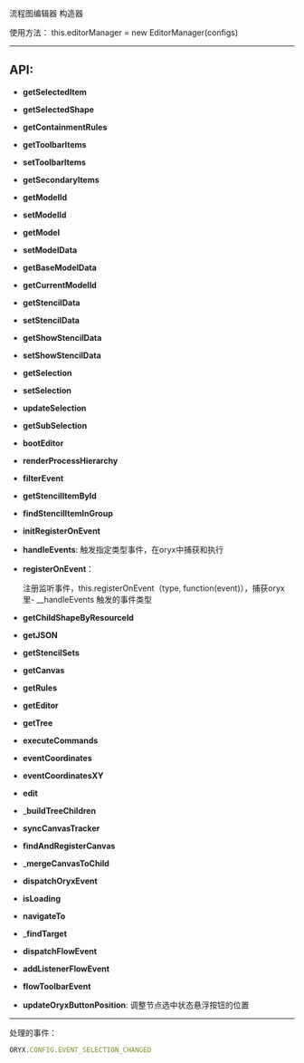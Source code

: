 流程图编辑器 构造器

使用方法：
this.editorManager =  new EditorManager(configs)

<!-- {.md} -->

---

<!-- {.md} -->

## API:
<!-- {.md} -->
- __getSelectedItem__
- __getSelectedShape__
- __getContainmentRules__
- __getToolbarItems__
- __setToolbarItems__
- __getSecondaryItems__
- __getModelId__
- __setModelId__
- __getModel__
- __setModelData__
- __getBaseModelData__
- __getCurrentModelId__
- __getStencilData__
- __setStencilData__
- __getShowStencilData__
- __setShowStencilData__
- __getSelection__
- __setSelection__
- __updateSelection__
- __getSubSelection__
- __bootEditor__
- __renderProcessHierarchy__
- __filterEvent__
- __getStencilItemById__
- __findStencilItemInGroup__
- __initRegisterOnEvent__
- __handleEvents__: 触发指定类型事件，在oryx中捕获和执行
- __registerOnEvent__：

  注册监听事件，this.registerOnEvent（type, function(event)），捕获oryx里- __handleEvents 触发的事件类型

- __getChildShapeByResourceId__
- __getJSON__
- __getStencilSets__
- __getCanvas__
- __getRules__
- __getEditor__
- __getTree__
- __executeCommands__
- __eventCoordinates__
- __eventCoordinatesXY__
- __edit__
- ___buildTreeChildren__
- __syncCanvasTracker__
- __findAndRegisterCanvas__
- ___mergeCanvasToChild__
- __dispatchOryxEvent__
- __isLoading__
- __navigateTo__
- ___findTarget__
- __dispatchFlowEvent__
- __addListenerFlowEvent__
- __flowToolbarEvent__
- __updateOryxButtonPosition__: 调整节点选中状态悬浮按钮的位置


<!-- {.md} -->

---

<!-- {.md} -->
处理的事件：
```js
ORYX.CONFIG.EVENT_SELECTION_CHANGED
```
